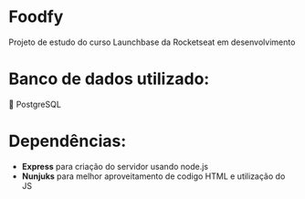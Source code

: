 # Foodfy
Projeto de estudo do curso Launchbase da Rocketseat em desenvolvimento

# Banco de dados utilizado:
:elephant: PostgreSQL

# Dependências:

- **Express** para criação do servidor usando node.js
- **Nunjuks** para melhor aproveitamento de codigo HTML e utilização do JS
